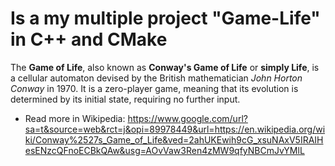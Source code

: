 # Is a my multiple project "Game-Life" in C++ and CMake

The **Game of Life**, also known as **Conway's Game of Life** or **simply Life**,
is a cellular automaton devised by the British mathematician *John Horton Conway* in 1970.
It is a zero-player game, meaning that its evolution is determined by its initial state, requiring no further input.
* Read more in Wikipedia: https://www.google.com/url?sa=t&source=web&rct=j&opi=89978449&url=https://en.wikipedia.org/wiki/Conway%2527s_Game_of_Life&ved=2ahUKEwih9cG_xsuNAxV5IRAIHesENzcQFnoECBkQAw&usg=AOvVaw3Ren4zMW9qfyNBCmJvYMlL
